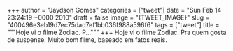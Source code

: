
+++
author = "Jaydson Gomes"
categories = ["tweet"]
date = "Sun Feb 14 23:24:19 +0000 2010"
draft = false
image = "{TWEET_IMAGE}"
slug = "400496e3eb19d7ec75dad7ef1bb036f988a596f6"
tags = ["tweet"]
title = """Hoje vi o filme Zodiac. P..."""
+++
Hoje vi o filme Zodiac. Pra quem gosta de suspense. Muito bom filme, baseado em fatos reais.
